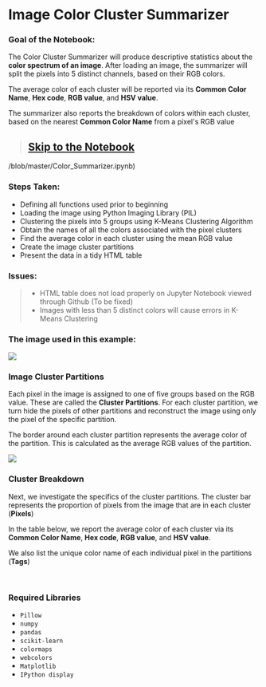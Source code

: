 # Image Color Cluster Summarizer

### Goal of the Notebook:
The Color Cluster Summarizer will produce descriptive statistics about the **color spectrum of an image**. After loading an image, the summarizer will split the pixels into 5 distinct channels, based on their RGB colors.

The average color of each cluster will be reported via its **Common Color Name**, **Hex code**, **RGB value**, and **HSV value**.

The summarizer also reports the breakdown of colors within each cluster, based on the nearest **Common Color Name** from a pixel's RGB value

> ## [Skip to the Notebook](https://nbviewer.jupyter.org/github/Vtewari2311/Color_Summarizer_Sensory_Research)
/blob/master/Color_Summarizer.ipynb)

### Steps Taken:
* Defining all functions used prior to beginning
* Loading the image using Python Imaging Library (PIL)
* Clustering the pixels into 5 groups using K-Means Clustering Algorithm
* Obtain the names of all the colors associated with the pixel clusters
* Find the average color in each cluster using the mean RGB value
* Create the image cluster partitions
* Present the data in a tidy HTML table
    


### Issues:
> * HTML table does not load properly on Jupyter Notebook viewed through Github (To be fixed)
> * Images with less than 5 distinct colors will cause errors in K-Means Clustering


### The image used in this example:
![](Colored%20PDF.jpg)

### Image Cluster Partitions
Each pixel in the image is assigned to one of five groups based on the RGB value. These are called the **Cluster Partitions**. For each cluster partition, we turn hide the pixels of other partitions and reconstruct the image using only the pixel of the specific partition.

The border around each cluster partition represents the average color of the partition. This is calculated as the average RGB values of the partition.

![](Figures/Cluster%20Partitions.png)

### Cluster Breakdown
Next, we investigate the specifics of the cluster partitions. The cluster bar represents the proportion of pixels from the image that are in each cluster (**Pixels**)

In the table below, we report the average color of each cluster via its **Common Color Name**, **Hex code**, **RGB value**, and **HSV value**.

We also list the unique color name of each individual pixel in the partitions (**Tags**)

<br>

### Required Libraries
* `Pillow`
* `numpy`
* `pandas`
* `scikit-learn`
* `colormaps`
* `webcolors`
* `Matplotlib`
* `IPython display`
